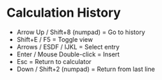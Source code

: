 # Calculation History
- Arrow Up / Shift+8 (numpad) = Go to history<br>
- Shift+E / F5 = Toggle view<br>
- Arrows / ESDF / IJKL = Select entry<br>
- Enter / Mouse Double-click = Insert<br>
- Esc = Return to calculator<br>
- Down / Shift+2 (numpad) = Return from last line
